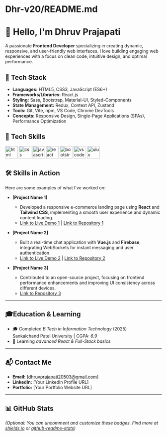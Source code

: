 # Dhr-v20/README.md
# 👋 Hello, I'm Dhruv Prajapati

A passionate **Frontend Developer** specializing in creating dynamic, responsive, and user-friendly web interfaces. I love building engaging web experiences with a focus on clean code, intuitive design, and optimal performance.

## 🚀 Tech Stack

* **Languages:** HTML5, CSS3, JavaScript (ES6+)
* **Frameworks/Libraries:** React.js
* **Styling:** Sass, Bootstrap, Material-UI, Styled-Components
* **State Management:** Redux, Context API, Zustand
* **Tools:** Git, Vite, npm, VS Code, Chrome DevTools
* **Concepts:** Responsive Design, Single-Page Applications (SPAs), Performance Optimization

## 🚀 Tech Skills  

<p align="left">
  <!-- HTML -->
  <img src="https://cdn.jsdelivr.net/gh/devicons/devicon/icons/html5/html5-original.svg" alt="html" width="40" height="40"/>
  <!-- CSS -->
  <img src="https://cdn.jsdelivr.net/gh/devicons/devicon/icons/css3/css3-original.svg" alt="css" width="40" height="40"/>
  <!-- JavaScript -->
  <img src="https://cdn.jsdelivr.net/gh/devicons/devicon/icons/javascript/javascript-original.svg" alt="javascript" width="40" height="40"/>
  <!-- React -->
  <img src="https://cdn.jsdelivr.net/gh/devicons/devicon/icons/react/react-original.svg" alt="react" width="40" height="40"/>
  <!-- Bootstrap -->
  <img src="https://cdn.jsdelivr.net/gh/devicons/devicon/icons/bootstrap/bootstrap-original.svg" alt="bootstrap" width="40" height="40"/>
  <!-- VS Code -->
  <img src="https://cdn.jsdelivr.net/gh/devicons/devicon/icons/vscode/vscode-original.svg" alt="vscode" width="40" height="40"/>
  <!-- UI/UX (using Figma as common UI/UX tool) -->
  <img src="https://cdn.jsdelivr.net/gh/devicons/devicon/icons/figma/figma-original.svg" alt="uiux" width="40" height="40"/>
</p>


## 🛠️ Skills in Action

Here are some examples of what I've worked on:

* **[Project Name 1]**
    * Developed a responsive e-commerce landing page using **React** and **Tailwind CSS**, implementing a smooth user experience and dynamic content loading.
    * [Link to Live Demo 1](YourLiveDemoURL1) | [Link to Repository 1](YourRepoURL1)

* **[Project Name 2]**
    * Built a real-time chat application with **Vue.js** and **Firebase**, integrating WebSockets for instant messaging and user authentication.
    * [Link to Live Demo 2](YourLiveDemoURL2) | [Link to Repository 2](YourRepoURL2)

* **[Project Name 3]**
    * Contributed to an open-source project, focusing on frontend performance enhancements and improving UI consistency across different devices.
    * [Link to Repository 3](YourRepoURL3)

---

## 🎓Education & Learning  

- 🎓 Completed *B.Tech in Information Technology* (2025)  
  Sankalchand Patel University | CGPA: *6.9*    
- 🌱 Learning *advanced React & Full-Stack basics*
---

## 📬 Contact Me

* **Email:** [dhruvprajapati20503@gmail.com]
* **LinkedIn:** [Your LinkedIn Profile URL]
* **Portfolio:** [Your Portfolio Website URL]

---

## 📊 GitHub Stats

*(Optional: You can uncomment and customize these badges. Find more at [shields.io](https://shields.io/) or [github-readme-stats](https://github.com/anuraghazra/github-readme-stats))*
